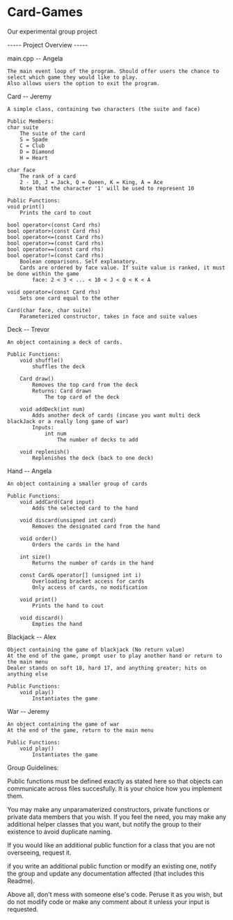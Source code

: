 # Card-Games
Our experimental group project

----- Project Overview -----

main.cpp -- Angela

	The main event loop of the program. Should offer users the chance to select which game they would like to play.
	Also allows users the option to exit the program.

Card -- Jeremy

	A simple class, containing two characters (the suite and face)

	Public Members:
	char suite
		The suite of the card
		S = Spade
		C = Club
		D = Diamond
		H = Heart

	char face
		The rank of a card
		2 - 10, J = Jack, Q = Queen, K = King, A = Ace
		Note that the character '1' will be used to represent 10

	Public Functions:
	void print()
		Prints the card to cout

	bool operator<(const Card rhs)
	bool operator>(const Card rhs)
	bool operator<=(const Card rhs)
	bool operator>=(const Card rhs)
	bool operator==(const card rhs)
	bool operator!=(const Card rhs)
		Boolean comparisons. Self explanatory.
		Cards are ordered by face value. If suite value is ranked, it must be done within the game
			face: 2 < 3 < ... < 10 < J < Q < K < A

	void operator=(const Card rhs)
		Sets one card equal to the other

	Card(char face, char suite)
		Parameterized constructor, takes in face and suite values

Deck -- Trevor

	An object containing a deck of cards.

	Public Functions:
		void shuffle()
			shuffles the deck

		Card draw()
			Removes the top card from the deck
			Returns: Card drawn
				The top card of the deck

		void addDeck(int num)
			Adds another deck of cards (incase you want multi deck blackJack or a really long game of war)
			Inputs:
				int num
					The number of decks to add

		void replenish()
			Replenishes the deck (back to one deck)

Hand -- Angela

	An object containing a smaller group of cards

	Public Functions:
		void addCard(Card input)
			Adds the selected card to the hand

		void discard(unsigned int card)
			Removes the designated card from the hand

		void order()
			Orders the cards in the hand 

		int size()
			Returns the number of cards in the hand

		const Card& operator[] (unsigned int i)
			Overloading bracket access for cards
			Only access of cards, no modification

		void print()
			Prints the hand to cout

		void discard()
			Empties the hand


Blackjack -- Alex

	Object containing the game of blackjack (No return value)
	At the end of the game, prompt user to play another hand or return to the main menu
	Dealer stands on soft 18, hard 17, and anything greater; hits on anything else

	Public Functions:
		void play()
			Instantiates the game

War -- Jeremy

	An object containing the game of war
	At the end of the game, return to the main menu

	Public Functions:
		void play()
			Instantiates the game

Group Guidelines:

Public functions must be defined exactly as stated here so that objects can communicate across files succesfully. It is your choice how you implement them. 

You may make any unparamaterized constructors, private functions or private data members that you wish.
If you feel the need, you may make any additional helper classes that you want, but notify the group to their existence to avoid duplicate naming.

If you would like an additional public function for a class that you are not overseeing, request it.

if you write an additional public function or modify an existing one, notify the group and update any documentation affected (that includes this Readme).

Above all, don't mess with someone else's code. Peruse it as you wish, but do not modify code or make any comment about it unless your input is requested.
